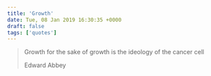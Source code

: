 ```yaml
---
title: 'Growth'
date: Tue, 08 Jan 2019 16:30:35 +0000
draft: false
tags: ['quotes']
---
```


> Growth for the sake of growth is the ideology of the cancer cell
> 
> Edward Abbey

